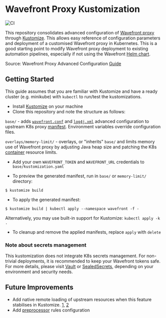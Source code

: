 # Wavefront Proxy Kustomization
![CI](https://github.com/lohbe/kustomize-wavefront-proxy/workflows/CI/badge.svg)

This repository consolidates advanced configuration of [Wavefront proxy](https://docs.wavefront.com/proxies.html) through [Kustomize](https://kustomize.io). This allows easy reference of configuration parameters and deployment of a customised Wavefront proxy in Kubernetes. This is a good starting point to modify Wavefront proxy deployment to existing automation pipelines, especially if not using the Wavefront [Helm chart](https://docs.wavefront.com/kubernetes.html#kubernetes-quick-install-using-helm).

Source: Wavefront Proxy Advanced Configuration [Guide](https://docs.wavefront.com/proxies_configuring.html)

## Getting Started

This guide assumes that you are familiar with Kustomize and have a ready cluster (e.g. minikube) with `kubectl` to run/test the kustomizations.

* Install [Kustomize](https://github.com/kubernetes-sigs/kustomize/blob/master/docs/INSTALL.md) on your machine
* Clone this repository and note the structure as follows:

`base/` - adds [`wavefront.conf`](https://github.com/wavefrontHQ/wavefront-proxy/blob/master/pkg/etc/wavefront/wavefront-proxy/wavefront.conf.default) and [`log4j.xml`](https://github.com/wavefrontHQ/wavefront-proxy/blob/master/pkg/etc/wavefront/wavefront-proxy/log4j2.xml.default) advanced configuration to upstream K8s proxy [manifest](https://raw.githubusercontent.com/wavefrontHQ/wavefront-kubernetes/master/wavefront-proxy/wavefront.yaml). Environment variables override configuration files.

`overlays/memory-limit/` - overlays, or "inherits" `base/` and limits memory use of Wavefront proxy by adjusting Java heap size and patching the K8s [container](https://docs.wavefront.com/proxies_configuring.html#configuring-a-proxy-in-a-container) resource limits.

* Add your own `WAVEFRONT_TOKEN` and `WAVEFRONT_URL` credentials to `base/kustomization.yaml`

* To preview the generated manifest, run in `base/` or `memory-limit/` directory:

`$ kustomize build`

* To apply the generated manifest:

`$ kustomize build | kubectl apply --namespace wavefront -f -`

Alternatively, you may use built-in support for Kustomize: `kubectl apply -k .`

* To cleanup and remove the applied manifests, replace `apply` with `delete`

### Note about secrets management

This kustomization does not integrate K8s secrets management. For non-trivial deployments, it is recommended to keep your Wavefront tokens safe. For more details, please visit [Vault](https://github.com/hashicorp/vault) or [SealedSecrets](https://github.com/bitnami-labs/sealed-secrets), depending on your environment and security needs.

## Future Improvements

- Add native remote loading of upstream resources when this feature stabilises in Kustomize. [1], [2]
- Add [preprocessor](https://github.com/wavefrontHQ/wavefront-proxy/blob/master/pkg/etc/wavefront/wavefront-proxy/preprocessor_rules.yaml.default) rules configuration

[1]: https://github.com/kubernetes-sigs/kustomize/pull/2167
[2]: https://github.com/kubernetes-sigs/kustomize/issues/970


